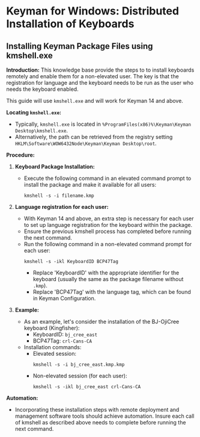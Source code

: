 # Keyman for Windows: Distributed Installation of Keyboards

## Installing Keyman Package Files using kmshell.exe

**Introduction:**
This knowledge base provide the steps to to install keyboards remotely and enable them for a non-elevated user. The key is that the registration for language and the keyboard needs to be run as the user who needs the keyboard enabled.

This guide will use `kmshell.exe` and will work for Keyman 14 and above.

**Locating `kmshell.exe`:**
   - Typically, `kmshell.exe` is located in `%ProgramFiles(x86)%\Keyman\Keyman Desktop\kmshell.exe`.
   - Alternatively, the path can be retrieved from the registry setting `HKLM\Software\WOW6432Node\Keyman\Keyman Desktop\root`.

**Procedure:**

1. **Keyboard Package Installation:**
   - Execute the following command in an elevated command prompt to install the package and make it available for all users:
     ```
     kmshell -s -i filename.kmp
     ```

2. **Language registration for each user:**
   - With Keyman 14 and above, an extra step is necessary for each user to set up language registration for the keyboard within the package.
   - Ensure the previous kmshell process has completed before running the next command.
   - Run the following command in a non-elevated command prompt for each user:
     ```
     kmshell -s -ikl KeyboardID BCP47Tag
     ```
     - Replace 'KeyboardID' with the appropriate identifier for the keyboard (usually the same as the package filename without `.kmp`).
     - Replace 'BCP47Tag' with the language tag, which can be found in Keyman Configuration.

3. **Example:**
   - As an example, let's consider the installation of the BJ-OjiCree keyboard (Kingfisher):
     - KeyboardID: `bj_cree_east`
     - BCP47Tag: `crl-Cans-CA`
   - Installation commands:
     - Elevated session:
       ```
       kmshell -s -i bj_cree_east.kmp.kmp
       ```
     - Non-elevated session (for each user):
       ```
       kmshell -s -ikl bj_cree_east crl-Cans-CA
       ```


**Automation:**
- Incorporating these installation steps with remote deployment and management software tools should achieve automation. Insure each call of kmshell as described above needs to complete before running the next command.
